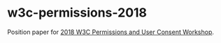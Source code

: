 # w3c-permissions-2018
Position paper for [2018 W3C Permissions and User Consent Workshop](https://www.w3.org/Privacy/permissions-ws-2018/cfp.html).
